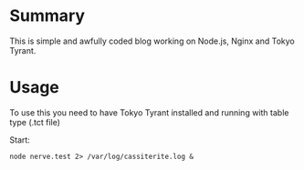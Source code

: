 # Summary

This is simple and awfully coded blog working on Node.js, Nginx and Tokyo Tyrant.

# Usage

To use this you need to have Tokyo Tyrant installed and running with table type (.tct file)

Start:

    node nerve.test 2> /var/log/cassiterite.log &